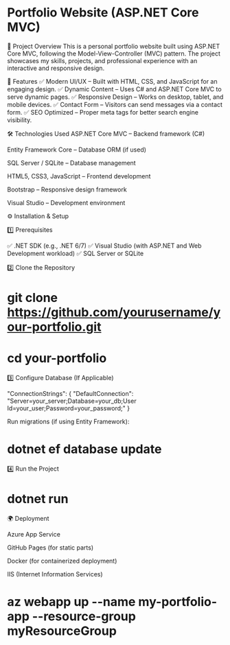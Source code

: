 # Portfolio Website (ASP.NET Core MVC)

📌 Project Overview
This is a personal portfolio website built using ASP.NET Core MVC, following the Model-View-Controller (MVC) pattern. The project showcases my skills, projects, and professional experience with an interactive and responsive design.

🚀 Features
✅ Modern UI/UX – Built with HTML, CSS, and JavaScript for an engaging design.
✅ Dynamic Content – Uses C# and ASP.NET Core MVC to serve dynamic pages.
✅ Responsive Design – Works on desktop, tablet, and mobile devices.
✅ Contact Form – Visitors can send messages via a contact form.
✅ SEO Optimized – Proper meta tags for better search engine visibility.

🛠️ Technologies Used
ASP.NET Core MVC – Backend framework (C#)

Entity Framework Core – Database ORM (if used)

SQL Server / SQLite – Database management

HTML5, CSS3, JavaScript – Frontend development

Bootstrap – Responsive design framework

Visual Studio – Development environment

⚙️ Installation & Setup

1️⃣ Prerequisites

✅ .NET SDK (e.g., .NET 6/7)
✅ Visual Studio (with ASP.NET and Web Development workload)
✅ SQL Server or SQLite

2️⃣ Clone the Repository

# git clone https://github.com/yourusername/your-portfolio.git
# cd your-portfolio

3️⃣ Configure Database (If Applicable)

"ConnectionStrings": {
  "DefaultConnection": "Server=your_server;Database=your_db;User Id=your_user;Password=your_password;"
}

Run migrations (if using Entity Framework):

# dotnet ef database update

4️⃣ Run the Project

# dotnet run

🌍 Deployment

Azure App Service

GitHub Pages (for static parts)

Docker (for containerized deployment)

IIS (Internet Information Services)

# az webapp up --name my-portfolio-app --resource-group myResourceGroup
